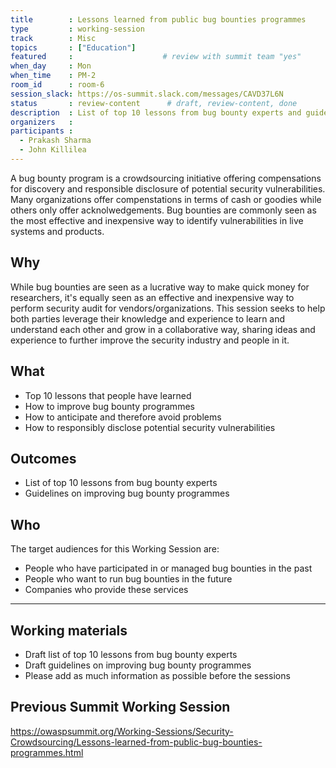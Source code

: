 ```yaml
---
title        : Lessons learned from public bug bounties programmes
type         : working-session
track        : Misc
topics       : ["Education"]
featured     :                    # review with summit team "yes"
when_day     : Mon
when_time    : PM-2
room_id      : room-6
session_slack: https://os-summit.slack.com/messages/CAVD37L6N
status       : review-content      # draft, review-content, done
description  : List of top 10 lessons from bug bounty experts and guidelines on improving bug bounty programmes
organizers   :
participants :
  - Prakash Sharma
  - John Killilea
---
```



A bug bounty program is a crowdsourcing initiative offering compensations for discovery and responsible disclosure of potential security vulnerabilities. Many organizations offer compenstations in terms of cash or goodies while others only offer acknolwedgements. Bug bounties are commonly seen as the most effective and inexpensive way to identify vulnerabilities in live systems and products.
<!-- Many individuals and companies attending the Summit have experience running or participating in public bug bounty programmes; they want to grow and improve this market. -->

## Why

While bug bounties are seen as a lucrative way to make quick money for researchers, it's equally seen as an effective and inexpensive way to perform security audit for vendors/organizations. This session seeks to help both parties leverage their knowledge and experience to learn and understand each other and grow in a collaborative way, sharing ideas and experience to further improve the security industry and people in it.

## What

-	Top 10 lessons that people have learned
-	How to improve bug bounty programmes
-	How to anticipate and therefore avoid problems
-   How to responsibly disclose potential security vulnerabilities

## Outcomes

- List of top 10 lessons from bug bounty experts
- Guidelines on improving bug bounty programmes

## Who

The target audiences for this Working Session are:

-	People who have participated in or managed bug bounties in the past
-	People who want to run bug bounties in the future
-	Companies who provide these services

---

## Working materials

- Draft list of top 10 lessons from bug bounty experts
- Draft guidelines on improving bug bounty programmes
- Please add as much information as possible before the sessions

## Previous Summit Working Session

https://owaspsummit.org/Working-Sessions/Security-Crowdsourcing/Lessons-learned-from-public-bug-bounties-programmes.html
